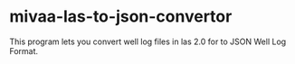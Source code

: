 # mivaa-las-to-json-convertor
This program lets you convert well log files in las 2.0 for to JSON Well Log Format.
